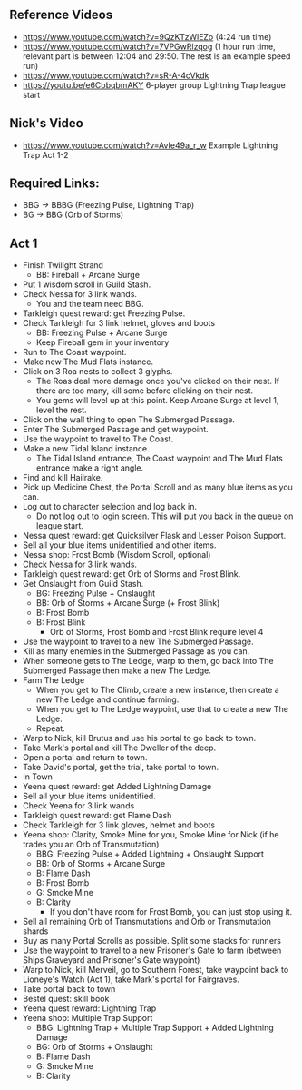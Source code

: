 ## Reference Videos

- https://www.youtube.com/watch?v=9QzKTzWlEZo (4:24 run time)
- https://www.youtube.com/watch?v=7VPGwRlzqog (1 hour run time, relevant part is between 12:04 and 29:50. The rest is an example speed run)
- https://www.youtube.com/watch?v=sR-A-4cVkdk
- https://youtu.be/e6CbbqbmAKY 6-player group Lightning Trap league start

## Nick's Video

- https://www.youtube.com/watch?v=AvIe49a_r_w Example Lightning Trap Act 1-2

## Required Links:

- BBG -> BBBG (Freezing Pulse, Lightning Trap)
- BG -> BBG (Orb of Storms)

## Act 1

- Finish Twilight Strand
  - BB: Fireball + Arcane Surge
- Put 1 wisdom scroll in Guild Stash.
- Check Nessa for 3 link wands.
  - You and the team need BBG.
- Tarkleigh quest reward: get Freezing Pulse.
- Check Tarkleigh for 3 link helmet, gloves and boots
  - BB: Freezing Pulse + Arcane Surge
  - Keep Fireball gem in your inventory
- Run to The Coast waypoint.
- Make new The Mud Flats instance.
- Click on 3 Roa nests to collect 3 glyphs.
  - The Roas deal more damage once you've clicked on their nest. If there are too many, kill some before clicking on their nest.
  - You gems will level up at this point. Keep Arcane Surge at level 1, level the rest.
- Click on the wall thing to open The Submerged Passage.
- Enter The Submerged Passage and get waypoint.
- Use the waypoint to travel to The Coast.
- Make a new Tidal Island instance.
  - The Tidal Island entrance, The Coast waypoint and The Mud Flats entrance make a right angle.
- Find and kill Hailrake.
- Pick up Medicine Chest, the Portal Scroll and as many blue items as you can.
- Log out to character selection and log back in.
  - Do not log out to login screen. This will put you back in the queue on league start.
- Nessa quest reward: get Quicksilver Flask and Lesser Poison Support.
- Sell all your blue items unidentified and other items.
- Nessa shop: Frost Bomb (Wisdom Scroll, optional)
- Check Nessa for 3 link wands.
- Tarkleigh quest reward: get Orb of Storms and Frost Blink.
- Get Onslaught from Guild Stash.
  - BG: Freezing Pulse + Onslaught
  - BB: Orb of Storms + Arcane Surge (+ Frost Blink)
  - B: Frost Bomb
  - B: Frost Blink
    - Orb of Storms, Frost Bomb and Frost Blink require level 4
- Use the waypoint to travel to a new The Submerged Passage.
- Kill as many enemies in the Submerged Passage as you can.
- When someone gets to The Ledge, warp to them, go back into The Submerged Passage then make a new The Ledge.
- Farm The Ledge
  - When you get to The Climb, create a new instance, then create a new The Ledge and continue farming.
  - When you get to The Ledge waypoint, use that to create a new The Ledge.
  - Repeat.
- Warp to Nick, kill Brutus and use his portal to go back to town.
- Take Mark's portal and kill The Dweller of the deep.
- Open a portal and return to town.
- Take David's portal, get the trial, take portal to town.
- In Town
- Yeena quest reward: get Added Lightning Damage
- Sell all your blue items unidentified.
- Check Yeena for 3 link wands
- Tarkleigh quest reward: get Flame Dash
- Check Tarkleigh for 3 link gloves, helmet and boots
- Yeena shop: Clarity, Smoke Mine for you, Smoke Mine for Nick (if he trades you an Orb of Transmutation)
  - BBG: Freezing Pulse + Added Lightning + Onslaught Support
  - BB: Orb of Storms + Arcane Surge
  - B: Flame Dash
  - B: Frost Bomb
  - G: Smoke Mine
  - B: Clarity
    - If you don't have room for Frost Bomb, you can just stop using it.
- Sell all remaining Orb of Transmutations and Orb or Transmutation shards
- Buy as many Portal Scrolls as possible. Split some stacks for runners
- Use the waypoint to travel to a new Prisoner's Gate to farm (between Ships Graveyard and Prisoner's Gate waypoint)
- Warp to Nick, kill Merveil, go to Southern Forest, take waypoint back to Lioneye's Watch (Act 1), take Mark's portal for Fairgraves.
- Take portal back to town
- Bestel quest: skill book
- Yeena quest reward: Lightning Trap
- Yeena shop: Multiple Trap Support
  - BBG: Lightning Trap + Multiple Trap Support + Added Lightning Damage
  - BG: Orb of Storms + Onslaught
  - B: Flame Dash
  - G: Smoke Mine
  - B: Clarity
